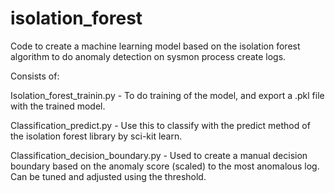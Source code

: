 # isolation_forest
Code to create a machine learning model based on the isolation forest algorithm to do anomaly detection on sysmon process create logs. 

Consists of:

Isolation_forest_trainin.py - To do training of the model, and export a .pkl file with the trained model.

Classification_predict.py - Use this to classify with the predict method of the isolation forest library by sci-kit learn.

Classification_decision_boundary.py - Used to create a manual decision boundary based on the anomaly score (scaled) to the most anomalous log. Can be tuned and adjusted using the threshold. 
